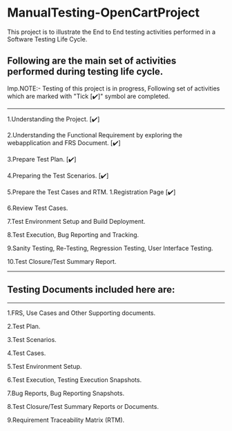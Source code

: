 # ManualTesting-OpenCartProject
This project is to illustrate the End to End testing activities performed in a Software Testing Life Cycle.

## Following are the main set of activities performed during testing life cycle.

Imp.NOTE:- Testing of this project is in progress, Following set of activities which are marked with "Tick [✔️]"
symbol are completed.
*************************************************************************************************************
1.Understanding the Project.   [✔️]

2.Understanding the Functional Requirement by exploring the webapplication and FRS Document.   [✔️]

3.Prepare Test Plan.   [✔️]

4.Preparing the Test Scenarios.   [✔️]  

5.Prepare the Test Cases and RTM.
      1.Registration Page [✔️] 

6.Review Test Cases.

7.Test Environment Setup and Build Deployment.

8.Test Execution, Bug Reporting and Tracking.

9.Sanity Testing, Re-Testing, Regression Testing, User Interface Testing.

10.Test Closure/Test Summary Report.
*************************************************************************************************************


## Testing Documents included here are:
*************************************************************************************************************
1.FRS, Use Cases and Other Supporting documents.

2.Test Plan.

3.Test Scenarios.

4.Test Cases.

5.Test Environment Setup.

6.Test Execution, Testing Execution Snapshots.

7.Bug Reports, Bug Reporting Snapshots.

8.Test Closure/Test Summary Reports or Documents.

9.Requirement Traceability Matrix (RTM).


